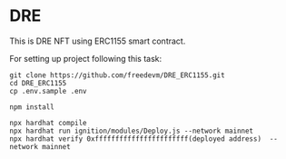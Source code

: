 # DRE #

This is DRE NFT using ERC1155 smart contract.

For setting up project following this task:
```
git clone https://github.com/freedevm/DRE_ERC1155.git
cd DRE_ERC1155
cp .env.sample .env
```


```
npm install

npx hardhat compile
npx hardhat run ignition/modules/Deploy.js --network mainnet
npx hardhat verify 0xfffffffffffffffffffffff(deployed address)  --network mainnet
```
